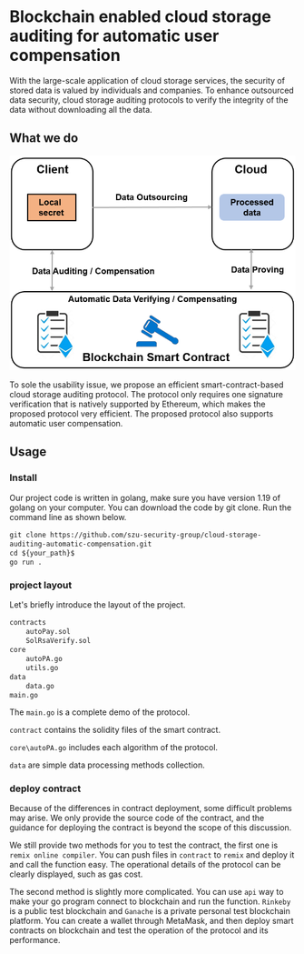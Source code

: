 # Blockchain enabled cloud storage auditing for automatic user compensation

With the large-scale application of cloud storage services, the security of stored data is valued by individuals and companies.
To enhance outsourced data security, cloud storage auditing protocols to verify the integrity of the data without downloading all the data.

## What we do
![model.png](model.png)

To sole the usability issue, we propose an efficient smart-contract-based cloud storage auditing protocol.
The protocol only requires one signature verification that is natively supported by Ethereum, which makes the proposed protocol very efficient.
The proposed protocol also supports automatic user compensation.

## Usage
### Install
Our project code is written in golang, make sure you have version 1.19 of golang on your computer. You can download the code by git clone. Run the command line as shown below.

```text
git clone https://github.com/szu-security-group/cloud-storage-auditing-automatic-compensation.git
cd ${your_path}$
go run .

```

### project layout
Let's briefly introduce the layout of the project. 
```text
contracts
    autoPay.sol
    SolRsaVerify.sol
core
    autoPA.go
    utils.go
data
    data.go
main.go
```

The `main.go` is a complete demo of the protocol.

`contract` contains the solidity files of the smart contract. 

`core\autoPA.go` includes each algorithm of the protocol. 

`data` are simple data processing methods collection.

### deploy contract
Because of the differences in contract deployment, some difficult problems may arise. We only provide the source code of the contract, and the guidance for deploying the contract is beyond the scope of this discussion.

We still provide two methods for you to test the contract, the first one is `remix online compiler`. You can push files in `contract` to `remix` and deploy it and call the function easy. The operational details of the protocol can be clearly displayed, such as gas cost.

The second method is slightly more complicated. You can use `api` way to make your go program connect to blockchain and run the function. `Rinkeby` is a public test blockchain and `Ganache` is a private personal test blockchain platform. You can create a wallet through MetaMask, and then deploy smart contracts on blockchain and test the operation of the protocol and its performance.

